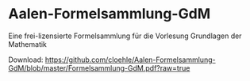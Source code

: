Aalen-Formelsammlung-GdM
========================

Eine frei-lizensierte Formelsammlung für die Vorlesung Grundlagen der Mathematik

Download: https://github.com/cloehle/Aalen-Formelsammlung-GdM/blob/master/Formelsammlung-GdM.pdf?raw=true
